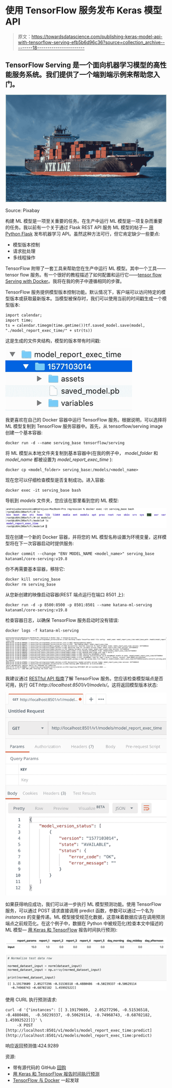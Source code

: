 # 使用 TensorFlow 服务发布 Keras 模型 API

> 原文：<https://towardsdatascience.com/publishing-keras-model-api-with-tensorflow-serving-efb5b6d96c36?source=collection_archive---------18----------------------->

## TensorFlow Serving 是一个面向机器学习模型的高性能服务系统。我们提供了一个端到端示例来帮助您入门。

![](img/02fb30811c1c4337f6eec21cbad072d7.png)

Source: Pixabay

构建 ML 模型是一项至关重要的任务。在生产中运行 ML 模型是一项复杂而重要的任务。我以前有一个关于通过 Flask REST API 服务 ML 模型的帖子— [用 Python Flask](/publishing-machine-learning-api-with-python-flask-98be46fb2440) 发布机器学习 API。虽然这种方法可行，但它肯定缺少一些要点:

*   模型版本控制
*   请求批处理
*   多线程操作

TensorFlow 附带了一套工具来帮助您在生产中运行 ML 模型。其中一个工具——tensor flow 服务。有一个很好的教程描述了如何配置和运行它——[tensor flow Serving with Docker](https://www.tensorflow.org/tfx/serving/docker#top_of_page)。我将在我的例子中遵循相同的步骤。

TensorFlow 服务提供模型版本控制功能。默认情况下，客户端可以访问特定的模型版本或获取最新版本。当模型被保存时，我们可以使用当前的时间戳生成一个模型版本:

```
import calendar;
import time;
ts = calendar.timegm(time.gmtime())tf.saved_model.save(model, "./model_report_exec_time/" + str(ts))
```

这是生成的文件夹结构，模型的版本带有时间戳:

![](img/77a5d24a79b999e4e3fb71bbd4ce9d66.png)

我更喜欢在自己的 Docker 容器中运行 TensorFlow 服务。根据说明，可以选择将 ML 模型复制到 TensorFlow 服务容器中。首先，从 tensorflow/serving image 创建一个基本容器:

```
docker run -d --name serving_base tensorflow/serving
```

将 ML 模型从本地文件夹复制到基本容器中(在我的例子中， *model_folder* 和 *model_name* 都被设置为 *model_report_exec_time* ):

```
docker cp <model_folder> serving_base:/models/<model_name>
```

现在您可以仔细检查模型是否复制成功。进入容器:

```
docker exec -it serving_base bash
```

导航到 *models* 文件夹，您应该在那里看到您的 ML 模型:

![](img/13e5b614998c692afa31fbe3e531b835.png)

现在创建一个新的 Docker 容器，并将您的 ML 模型名称设置为环境变量，这样模型将在下一次容器启动时提供服务:

```
docker commit --change "ENV MODEL_NAME <model_name>" serving_base katanaml/core-serving:v19.8
```

你不再需要基本容器，移除它:

```
docker kill serving_base
docker rm serving_base
```

从您新创建的映像启动容器(REST 端点运行在端口 8501 上):

```
docker run -d -p 8500:8500 -p 8501:8501 --name katana-ml-serving katanaml/core-serving:v19.8
```

检查容器日志，以确保 TensorFlow 服务启动时没有错误:

```
docker logs -f katana-ml-serving
```

![](img/ac48abb0777f71f83c6b18f204521a86.png)

我建议通过 [RESTful API 指南](https://www.tensorflow.org/tfx/serving/api_rest#start_modelserver_with_the_rest_api_endpoint)了解 TensorFlow 服务。您应该检查模型端点是否可用，执行 GET:*http://localhost:8501/v1/models/<model _ name>*。这将返回模型版本状态:

![](img/a8d34016f4a6a2e786448d8284804fb0.png)

如果获得响应成功，我们可以进一步执行 ML 模型预测功能。使用 TensorFlow 服务，可以通过 POST 请求直接调用 predict 函数，参数可以通过一个名为 *instances* 的变量传递。ML 模型接受规范化数据，这意味着数据应该在调用预测端点之前规范化。在这个例子中，数据在 Python 中被规范化(检查本文中描述的 ML 模型— [用 Keras 和 TensorFlow](/report-time-execution-prediction-with-keras-and-tensorflow-8c9d9a889237) 报告时间执行预测):

![](img/fc7f398262c85c805fe005d66bd2c43d.png)

使用 CURL 执行预测请求:

```
curl -d '{"instances": [[ 3.19179609,  2.05277296, -0.51536518, -0.4880486,  -0.50239337, -0.50629114, -0.74968743, -0.68702182,  1.45992522]]}' \
     -X POST [http://localhost:8501/v1/models/model_report_exec_time:predict](http://localhost:8501/v1/models/model_report_exec_time:predict)
```

响应返回预测值:424.9289

资源:

*   带有源代码的 GitHub [回购](https://github.com/abaranovskis-redsamurai/automation-repo/tree/master/tf-serving)
*   [用 Keras 和 TensorFlow 报告时间执行预测](/report-time-execution-prediction-with-keras-and-tensorflow-8c9d9a889237)
*   [TensorFlow 与 Docker](https://www.tensorflow.org/tfx/serving/docker) 一起发球